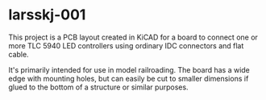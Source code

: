 larsskj-001
===========

This project is a PCB layout created in KiCAD for a board to connect one or more TLC 5940 LED controllers using ordinary IDC connectors and flat cable.

It's primarily intended for use in model railroading. The board has a wide edge with mounting holes, but can easily be cut to smaller dimensions if glued to the bottom of a structure or similar purposes.
